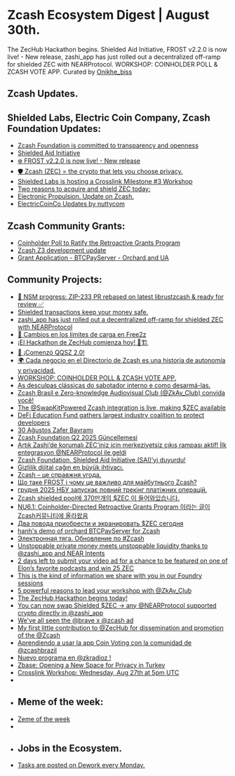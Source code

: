 # Zcash Ecosystem Digest | August 30th.
The ZecHub Hackathon begins. Shielded Aid Initiative, FROST v2.2.0 is now live! - New release, zashi_app has just rolled out a decentralized off-ramp for shielded ZEC with NEARProtocol.
WORKSHOP: COINHOLDER POLL & ZCASH VOTE APP.
Curated by [Onikhe_biss](https://x.com/onikhe)

## Zcash Updates.

## Shielded Labs, Electric Coin Company, Zcash Foundation Updates:
- [Zcash Foundation is committed to transparency and openness](https://x.com/ZcashFoundation/status/1961081681122652503)  
- [Shielded Aid Initiative](https://x.com/ZcashFoundation/status/1960394036323262691)  
- [❄️ FROST v2.2.0 is now live! - New release](https://x.com/ZcashFoundation/status/1961060355037143421)  
- [🛡️ Zcash (ZEC) = the crypto that lets you choose privacy.](https://x.com/Maya_Protocol/status/1960517621582876963)  
- [Shielded Labs is hosting a Crosslink Milestone #3 Workshop](https://x.com/ShieldedLabs/status/1960337015003926868)  
- [Two reasons to acquire and shield ZEC today:](https://x.com/zooko/status/1961488566678425866)  
- [Electronic Propulsion. Update on Zcash.](https://x.com/ElectricCoinCo/status/1959982718155997454)  
- [ElectricCoinCo Updates by nuttycom](https://x.com/ZecHub/status/1959964330507538593)  

## Zcash Community Grants:
- [Coinholder Poll to Ratify the Retroactive Grants Program](https://forum.zcashcommunity.com/t/polling-open-coinholder-poll-to-ratify-the-retroactive-grants-program/52013)  
- [Zcash Z3 development update](https://forum.zcashcommunity.com/t/zcash-z3-updates-formerly-zcashd-deprecation/48965/103)  
- [Grant Application - BTCPayServer - Orchard and UA](https://forum.zcashcommunity.com/t/grant-application-btcpayserver-orchard-and-ua/51773)  

## Community Projects:
- [🔧 NSM progress: ZIP-233 PR rebased on latest librustzcash & ready for review ✅](https://x.com/ZcashNigeria/status/1959216803487404515)  
- [Shielded transactions keep your money safe.](https://x.com/ZcashNigeria/status/1961730124744626251)  
- [zashi_app has just rolled out a decentralized off-ramp for shielded ZEC with NEARProtocol](https://x.com/ZcashNigeria/status/1961516711322271914)  
- [📣 Cambios en los límites de carga en Free2z](https://x.com/zcashesp/status/1961579627178037278)  
- [¡El Hackathon de ZecHub comienza hoy! 🚀🏗️](https://x.com/zcashesp/status/1961564528657023247)  
- [📣 ¡Comenzó QQSZ 2.0!](https://x.com/zcashesp/status/1961534719444598976)  
- [🌍 Cada negocio en el Directorio de Zcash es una historia de autonomía y privacidad.](https://x.com/zcashesp/status/1960781613949649083)  
- [WORKSHOP: COINHOLDER POLL & ZCASH VOTE APP.](https://x.com/zcashbrazil/status/1960850309636612605)  
- [As desculpas clássicas do sabotador interno e como desarmá-las.](https://x.com/zcashbrazil/status/1960482715964465430)  
- [Zcash Brasil e Zero-knowledge Audiovisual Club (@ZkAv_Club) convida você!](https://x.com/zcashbrazil/status/1956136252434211072)  
- [The @SwapKitPowered Zcash integration is live, making $ZEC available](https://x.com/Zcash/status/1961468923930350045)  
- [DeFi Education Fund gathers largest industry coalition to protect developers](https://x.com/theragetech/status/1960732039084138789)  
- [30 Ağustos Zafer Bayramı](https://x.com/ZcashTR/status/1961658363139227743)  
- [Zcash Foundation Q2 2025 Güncellemesi](https://x.com/ZcashTR/status/1961468396773511413)  
- [Artık Zashi’de korumalı ZEC’iniz için merkeziyetsiz çıkış rampası aktif! İlk entegrasyon @NEARProtocol ile geldi](https://x.com/ZcashTR/status/1961353040209805696)  
- [Zcash Foundation, Shielded Aid Initiative (SAI)’yi duyurdu!](https://x.com/ZcashTR/status/1960598797404315787)  
- [Gizlilik dijital çağın en büyük ihtiyacı.](https://x.com/ZcashTR/status/1959560468780954094)  
- [Zcash – це справжня угода.](https://x.com/Zcash_ua/status/1959322413113753827)  
- [Що таке FROST і чому це важливо для майбутнього Zcash?](https://x.com/Zcash_ua/status/1960935335799476723)  
- [грудня 2025 НБУ запускає повний трекінг платіжних операцій.](https://x.com/Zcash_ua/status/1961310982229168482)  
- [Zcash shielded pool에 370만개의 $ZEC 이 들어와있습니다.](https://x.com/zcashkorea/status/1959432935897280588)  
- [NU6.1: Coinholder-Directed Retroactive Grants Program 이라는 글이 Zcash커뮤니티에 올라왔음](https://x.com/periagoge1/status/1960975388617883808)  
- [Два повода приобрести и экранировать $ZEC сегодня](https://x.com/ruZCASH/status/1961519145042022626)  
- [hanh's demo of orchard BTCPayServer  for Zcash](https://x.com/Zerodartz/status/1961460202902872189)  
- [Электронная тяга. Обновление по #Zcash](https://x.com/ruZCASH/status/1959855548188241927)  
- [Unstoppable private money meets unstoppable liquidity thanks to @zashi_app and NEAR Intents](https://x.com/genzcash/status/1961470525990912158)  
- [2 days left to submit your video ad for a chance to be featured on one of Elon’s favorite podcasts and win 25 ZEC](https://x.com/genzcash/status/1959994330921500821)  
- [This is the kind of information we share with you in our Foundry sessions](https://x.com/ZkAv_Club/status/1958970621712637970)  
- [5 powerful reasons to lead your workshop with @ZkAv_Club](https://x.com/gordonesTV/status/1961083918389498003)  
- [The ZecHub Hackathon begins today!](https://x.com/ZecHub/status/1961453218363212256)  
- [You can now swap Shielded $ZEC → any @NEARProtocol supported crypto directly in @zashi_app](https://x.com/ZecHub/status/1961086180323217875)  
- [We've all seen the @brave x @zcash ad](https://x.com/ZecHub/status/1960682235113226560)  
- [My first little contribution to @ZecHub for dissemination and promotion of the @Zcash](https://x.com/jenkin27/status/1959741167928787256)  
- [Aprendiendo a usar la app Coin Voting con la comunidad de @zcashbrazil](https://x.com/ZcastEsp/status/1961576804604366877)  
- [Nuevo programa en @zkradioz !](https://x.com/ZcastEsp/status/1961070456234033361)  
- [Zbase: Opening a New Space for Privacy in Turkey](https://forum.zcashcommunity.com/t/zbase-opening-a-new-space-for-privacy-in-turkey/52049)  
- [Crosslink Workshop: Wednesday, Aug 27th at 5pm UTC](https://forum.zcashcommunity.com/t/crosslink-workshop-wednesday-aug-27th-at-5pm-utc/51996)  
-
- ## Meme of the week:
- [Zeme of the week](https://x.com/ZcashNigeria/status/1961690491923128475)
- 
- ## Jobs in the Ecosystem.
- [Tasks are posted on Dework every Monday.](https://app.dework.xyz/zechub-2424)
  
